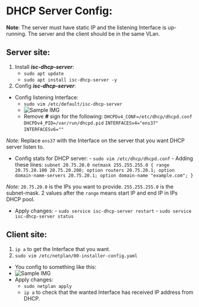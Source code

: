 ﻿ # DHCP Server Config:
 **Note**: 
 The server must have static IP and the listening Interface is up-running. 
 The server and the client should be in the same VLan.
## Server site:
1. Install ***isc-dhcp-server***:
	- `sudo apt update`
	- `sudo apt install isc-dhcp-server -y` 
2. Config ***isc-dhcp-server***:
- Config listening Interface:
	- `sudo vim /etc/default/isc-dhcp-server`
	- ![Sample IMG](https://github.com/tomtpc/Intern-BizflyCloud/blob/main/Images/config-listening-interface-dhcpServer.png)
	- Remove ***#*** sign for the following:
				`DHCPDv4_CONF=/etc/dhcp/dhcpd.conf`
				`DHCPDv4_PID=/var/run/dhcpd.pid`
				`INTERFACESv4="ens37"`
				`INTERFACESv6=""`
	
*Note:* Replace `ens37` with the Interface on the server that you want DHCP server listen to. 
- Config stats for DHCP server:
			- `sudo vim /etc/dhcp/dhcpd.conf`
			- Adding these lines:
				`subnet 20.75.20.0 netmask 255.255.255.0 {
		range 20.75.20.100 20.75.20.200;
		option routers 20.75.20.1;
		option domain-name-servers 20.75.20.1;
		option domain-name "example.com";
		}`
				
*Note:* 
				`20.75.20.0` is the IPs you want to provide.
				`255.255.255.0` is the subnet-mask.
				2 values after the `range` means start IP and end IP in IPs DHCP pool.
- Apply changes:
				- `sudo service isc-dhcp-server restart`
				- `sudo service isc-dhcp-server status`
## Client site:
1. `ip a` to get the Interface that you want.
2. `sudo vim /etc/netplan/00-installer-config.yaml`
- You config to something like this:
- ![Sample IMG](https://github.com/tomtpc/Intern-BizflyCloud/blob/main/Images/static-ip-for-00-installer-config.png)
- Apply changes:
	 - `sudo netplan apply`
	 - `ip a` to check that the wanted Interface has received IP address from DHCP.
